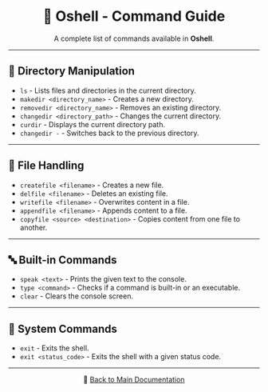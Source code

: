 <h1 align="center">📖 Oshell - Command Guide</h1>

<p align="center">
  A complete list of commands available in <strong>Oshell</strong>.
</p>

---

<h2>📂 Directory Manipulation</h2>

<ul>
  <li><code>ls</code> - Lists files and directories in the current directory.</li>
  <li><code>makedir &lt;directory_name&gt;</code> - Creates a new directory.</li>
  <li><code>removedir &lt;directory_name&gt;</code> - Removes an existing directory.</li>
  <li><code>changedir &lt;directory_path&gt;</code> - Changes the current directory.</li>
  <li><code>curdir</code> - Displays the current directory path.</li>
  <li><code>changedir -</code> - Switches back to the previous directory.</li>
</ul>

---

<h2>📑 File Handling</h2>

<ul>
  <li><code>createfile &lt;filename&gt;</code> - Creates a new file.</li>
  <li><code>delfile &lt;filename&gt;</code> - Deletes an existing file.</li>
  <li><code>writefile &lt;filename&gt;</code> - Overwrites content in a file.</li>
  <li><code>appendfile &lt;filename&gt;</code> - Appends content to a file.</li>
  <li><code>copyfile &lt;source&gt; &lt;destination&gt;</code> - Copies content from one file to another.</li>
</ul>

---

<h2>🔤 Built-in Commands</h2>

<ul>
  <li><code>speak &lt;text&gt;</code> - Prints the given text to the console.</li>
  <li><code>type &lt;command&gt;</code> - Checks if a command is built-in or an executable.</li>
  <li><code>clear</code> - Clears the console screen.</li>
</ul>

---

<h2>🚀 System Commands</h2>

<ul>
  <li><code>exit</code> - Exits the shell.</li>
  <li><code>exit &lt;status_code&gt;</code> - Exits the shell with a given status code.</li>
</ul>

---

<p align="center">
  🔗 <a href="README.md">Back to Main Documentation</a>
</p>
